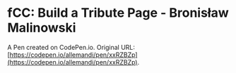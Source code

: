 # fCC: Build a Tribute Page - Bronisław Malinowski

A Pen created on CodePen.io. Original URL: [https://codepen.io/allemandi/pen/xxRZBZp](https://codepen.io/allemandi/pen/xxRZBZp).


